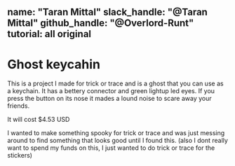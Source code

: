 name: "Taran Mittal"
slack_handle: "@Taran Mittal"
github_handle: "@Overlord-Runt"
tutorial: all original
---

# Ghost keycahin

This is a project I made for trick or trace and is a ghost that you can use as a keychain.
It has a bettery connector and green lightup led eyes.
If you press the button on its nose it mades a lound noise to scare away your friends.


It will cost $4.53 USD

I wanted to make something spooky for trick or trace and was just messing around to find something that looks good until I found this.
(also I dont really want to spend my funds on this, I just wanted to do trick or trace for the stickers)

